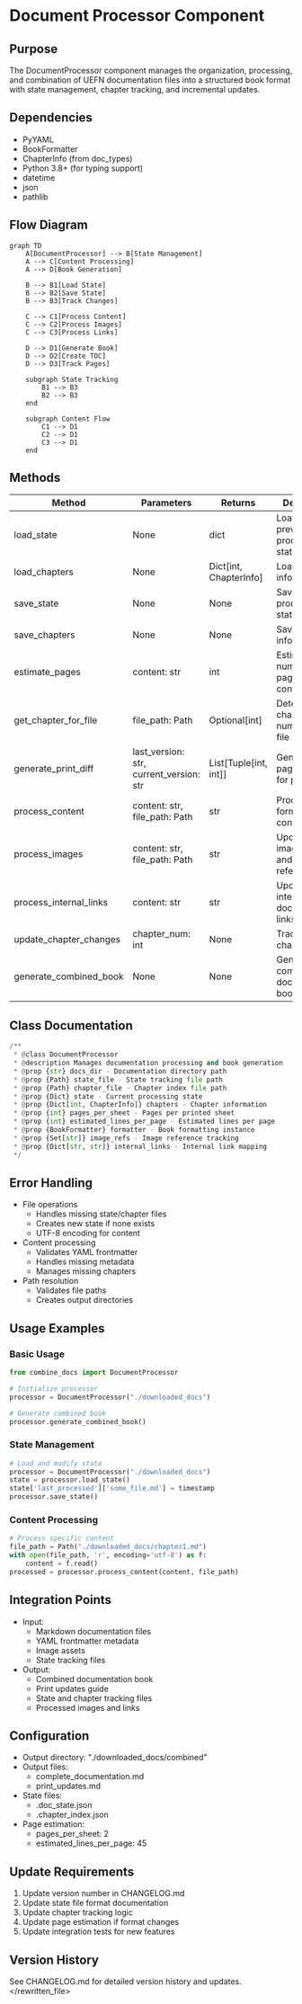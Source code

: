 # Document Processor Component

## Purpose
The DocumentProcessor component manages the organization, processing, and combination of UEFN documentation files into a structured book format with state management, chapter tracking, and incremental updates.

## Dependencies
- PyYAML
- BookFormatter
- ChapterInfo (from doc_types)
- Python 3.8+ (for typing support)
- datetime
- json
- pathlib

## Flow Diagram
```mermaid
graph TD
    A[DocumentProcessor] --> B[State Management]
    A --> C[Content Processing]
    A --> D[Book Generation]
    
    B --> B1[Load State]
    B --> B2[Save State]
    B --> B3[Track Changes]
    
    C --> C1[Process Content]
    C --> C2[Process Images]
    C --> C3[Process Links]
    
    D --> D1[Generate Book]
    D --> D2[Create TOC]
    D --> D3[Track Pages]
    
    subgraph State Tracking
        B1 --> B3
        B2 --> B3
    end
    
    subgraph Content Flow
        C1 --> D1
        C2 --> D1
        C3 --> D1
    end
```

## Methods

| Method | Parameters | Returns | Description |
|--------|------------|---------|-------------|
| load_state | None | dict | Loads previous processing state |
| load_chapters | None | Dict[int, ChapterInfo] | Loads chapter information |
| save_state | None | None | Saves current processing state |
| save_chapters | None | None | Saves chapter information |
| estimate_pages | content: str | int | Estimates number of pages for content |
| get_chapter_for_file | file_path: Path | Optional[int] | Determines chapter number from file |
| generate_print_diff | last_version: str, current_version: str | List[Tuple[int, int]] | Generates page ranges for printing |
| process_content | content: str, file_path: Path | str | Processes and formats content |
| process_images | content: str, file_path: Path | str | Updates image paths and references |
| process_internal_links | content: str | str | Updates internal documentation links |
| update_chapter_changes | chapter_num: int | None | Tracks chapter changes |
| generate_combined_book | None | None | Generates complete documentation book |

## Class Documentation
```python
/**
 * @class DocumentProcessor
 * @description Manages documentation processing and book generation
 * @prop {str} docs_dir - Documentation directory path
 * @prop {Path} state_file - State tracking file path
 * @prop {Path} chapter_file - Chapter index file path
 * @prop {Dict} state - Current processing state
 * @prop {Dict[int, ChapterInfo]} chapters - Chapter information
 * @prop {int} pages_per_sheet - Pages per printed sheet
 * @prop {int} estimated_lines_per_page - Estimated lines per page
 * @prop {BookFormatter} formatter - Book formatting instance
 * @prop {Set[str]} image_refs - Image reference tracking
 * @prop {Dict[str, str]} internal_links - Internal link mapping
 */
```

## Error Handling
- File operations
  - Handles missing state/chapter files
  - Creates new state if none exists
  - UTF-8 encoding for content
- Content processing
  - Validates YAML frontmatter
  - Handles missing metadata
  - Manages missing chapters
- Path resolution
  - Validates file paths
  - Creates output directories

## Usage Examples

### Basic Usage
```python
from combine_docs import DocumentProcessor

# Initialize processor
processor = DocumentProcessor("./downloaded_docs")

# Generate combined book
processor.generate_combined_book()
```

### State Management
```python
# Load and modify state
processor = DocumentProcessor("./downloaded_docs")
state = processor.load_state()
state['last_processed']['some_file.md'] = timestamp
processor.save_state()
```

### Content Processing
```python
# Process specific content
file_path = Path("./downloaded_docs/chapter1.md")
with open(file_path, 'r', encoding='utf-8') as f:
    content = f.read()
processed = processor.process_content(content, file_path)
```

## Integration Points
- Input:
  - Markdown documentation files
  - YAML frontmatter metadata
  - Image assets
  - State tracking files
- Output:
  - Combined documentation book
  - Print updates guide
  - State and chapter tracking files
  - Processed images and links

## Configuration
- Output directory: "./downloaded_docs/combined"
- Output files:
  - complete_documentation.md
  - print_updates.md
- State files:
  - .doc_state.json
  - .chapter_index.json
- Page estimation:
  - pages_per_sheet: 2
  - estimated_lines_per_page: 45

## Update Requirements
1. Update version number in CHANGELOG.md
2. Update state file format documentation
3. Update chapter tracking logic
4. Update page estimation if format changes
5. Update integration tests for new features

## Version History
See CHANGELOG.md for detailed version history and updates.
</rewritten_file> 